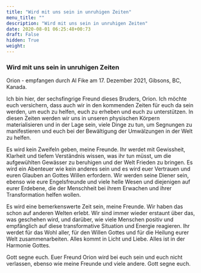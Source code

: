 ```yaml
---
title: "Wird mit uns sein in unruhigen Zeiten"
menu_title: ""
description: "Wird mit uns sein in unruhigen Zeiten"
date: 2020-08-01 06:25:48+00:73
draft: False
hidden: True
weight:
---
```

### Wird mit uns sein in unruhigen Zeiten

Orion - empfangen durch Al Fike am 17. Dezember 2021, Gibsons, BC, Kanada.

Ich bin hier, der sechsfingrige Freund dieses Bruders, Orion. Ich möchte euch versichern, dass auch wir in den kommenden Zeiten für euch da sein werden, um euch zu helfen, euch zu erheben und euch zu unterstützen. In diesen Zeiten werden wir uns in unseren physischen Körpern materialisieren und in der Lage sein, viele Dinge zu tun, um Segnungen zu manifestieren und euch bei der Bewältigung der Umwälzungen in der Welt zu helfen.

Es wird kein Zweifeln geben, meine Freunde. Ihr werdet mit Gewissheit, Klarheit und tiefem Verständnis wissen, was ihr tun müsst, um die aufgewühlten Gewässer zu beruhigen und der Welt Frieden zu bringen. Es wird ein Abenteuer wie kein anderes sein und es wird euer Vertrauen und euren Glauben an Gottes Willen erfordern. Wir werden seine Diener sein, ebenso wie eure Engelsfreunde und viele helle Wesen und diejenigen auf eurer Erdebene, die der Menschheit bei ihrem Erwachen und ihrer Transformation helfen wollen.

Es wird eine bemerkenswerte Zeit sein, meine Freunde. Wir haben das schon auf anderen Welten erlebt. Wir sind immer wieder erstaunt über das, was geschehen wird, und darüber, wie viele Menschen positiv und empfänglich auf diese transformative Situation und Energie reagieren. Ihr werdet für das Wohl aller, für den Willen Gottes und für die Heilung eurer Welt zusammenarbeiten. Alles kommt in Licht und Liebe. Alles ist in der Harmonie Gottes.

Gott segne euch. Euer Freund Orion wird bei euch sein und euch nicht verlassen, ebenso wie meine Freunde und viele andere. Gott segne euch.
